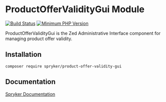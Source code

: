 # ProductOfferValidityGui Module
[![Build Status](https://travis-ci.org/spryker/product-offer-validity-gui.svg)](https://travis-ci.org/spryker/product-offer-validity-gui)
[![Minimum PHP Version](https://img.shields.io/badge/php-%3E%3D%207.2-8892BF.svg)](https://php.net/)

ProductOfferValidityGui is the Zed Administrative Interface component for managing product offer validity.

## Installation

```
composer require spryker/product-offer-validity-gui
```

## Documentation

[Spryker Documentation](https://academy.spryker.com/developing_with_spryker/module_guide/modules.html)

